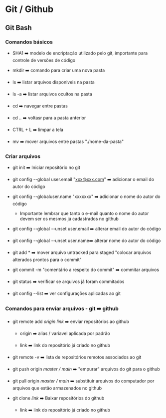 # Git / Github

## Git Bash

### Comandos básicos

- SHA1 ➡️ modelo de encriptação utilizado pelo git, importante para controle de versões de código

- mkdir ➡️ comando para criar uma nova pasta

- ls ➡️ listar arquivos disponiveis na pasta

- ls -a ➡️ listar arquivos ocultos na pasta

- cd ➡️ navegar entre pastas

- cd .. ➡️ voltasr para a pasta anterior

- CTRL + L ➡️ limpar a tela

- mv ➡️ mover arquivos entre pastas "./nome-da-pasta"



### Criar arquivos

- git init ➡️ Iniciar repositório no git

- git config --global user.email "xxx@xxx.com" ➡️ adicionar o email do autor do código

- git config --globaluser.name "xxxxxxx" ➡️ adicionar o nome do autor do código
  
  - Importante lembrar que tanto o e-mail quanto o nome do autor devem ser os mesmos já cadastrados no github

- git config --global --unset user.email ➡️ alterar email do autor do código

- git config --global --unset user.name➡️ alterar nome do autor do código

- git add * ➡️ mover arquivo untracked para staged "colocar arquivos alterados prontos para o commit"

- git commit -m "comentário a respeito do commit" ➡️ commitar arquivos

- git status ➡️ verificar se arquivos já foram commitados

- git config --list ➡️ ver configurações aplicadas ao git



### Comandos para enviar arquivos  - git ➡️ github

- git remote add _origin link_ ➡️ enviar repositórios ao github
  
  - origin ➡️ alias / variavel aplicada por padrão
  
  - link ➡️ link do repositório já criado no github

- git remote -v ➡️ lista de repositórios remotos associados ao git

- git push origin _master / main_ ➡️ "empurar" arquivos do git para o github

- git pull origin _master / main_ ➡️ substituir arquivos do computador por arquivos que estão armazenados no github

- git clone _link_ ➡️ Baixar repositórios do github
  
  - link ➡️ link do repositório já criado no github
